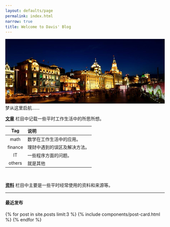 ```yaml
---
layout: defaults/page
permalink: index.html
narrow: true
title: Welcome to Davis' Blog
---
```

<div class="card mb-3">
    <img class="card-img-top" src="/asset/index/waitan.jpg"/>
    <div class="card-body bg-light">
        <div class="card-text">
            梦从这里启航……
        </div>
    </div>
</div>

[**文章**]({{site.utl}}list/posts.html) 栏目中记载一些平时工作生活中的所思所想。

|Tag|说明|
|:----:|:----|
|math|数学在工作生活中的应用。|
|finance|理财中遇到的误区及解决方法。|
|IT|一些程序方面的问题。|
|others|就是其他|

<br>

[**资料**]({{site.utl}}list/projects.html) 栏目中主要是一些平时经常使用的资料和来源等。

***
#### 最近发布

{% for post in site.posts limit:3 %}
{% include components/post-card.html %}
{% endfor %}


